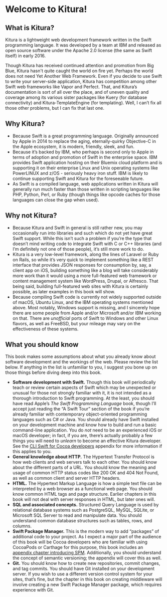 # Welcome to Kitura!

## What is Kitura?

Kitura is a lightweight web development framework written in the Swift programming language. It was developed by a team at IBM and released as open source software under the Apache 2.0 license (the same as Swift itself) in early 2016.

Though Kitura has received continued attention and promotion from Big Blue, Kitura hasn't quite caught the world on fire yet. Perhaps the world does not need Yet Another Web Framework. Even if you decide to use Swift to write your server-side application, Kitura has competition among other Swift web frameworks like Vapor and Perfect. That, and Kitura’s documentation is sort of all over the place, and of uneven quality and coverage among its various sister packages like Kuery (for database connectivity) and Kitura-TemplateEngine (for templating). Well, I can’t fix all those other problems, but I can fix that last one.

## Why Kitura?

* Because Swift is a great programming language. Originally announced by Apple in 2014 to replace the aging, eternally-quirky Objective-C in the Apple ecosystem, it is modern, friendly, sleek, and fun.
* Because it’s backed by IBM, who perhaps is second only to Apple in terms of adoption and promotion of Swift in the enterprise space. IBM provides Swift application hosting on their Bluemix cloud platform and is supporting it on their enterprise Linux and Unix operating systems like PowerLINUX and z/OS - seriously heavy iron stuff. IBM is likely to continue supporting Swift and Kitura for the foreseeable future.
* As Swift is a compiled language, web applications written in Kitura will generally run much faster than those written in scripting languages like PHP, Python, Perl, or Ruby (though things like opcode caches for those languages can close the gap when used).

## Why not Kitura?

* Because Kitura and Swift in general is still rather new, you may occasionally run into libraries and such which do not yet have great Swift support. While this isn’t such a problem if you’re the type that doesn’t mind writing code to integrate Swift with C or C++ libraries (and I’m definitely not one of those people), it’s still more work to do.
* Kitura is a very low-level framework, along the lines of Laravel or Ruby on Rails, so while it’s very quick to implement something like a REST interface that provides JSON responses for consumption by, say, a client app on iOS, building something like a blog will take considerably more work than it would using a more full-featured web framework or content management system like WordPress, Drupal, or Alfresco. That being said, building full-featured web sites with Kitura is certainly possible, as later examples in this book will show.
* Because compiling Swift code is currently not widely supported outside of macOS, Ubuntu Linux, and the IBM operating systems mentioned above. Most notably, Windows support is missing, and I sincerely hope there are some people from Apple and/or Microsoft and/or IBM working on that. There are *unofficial* ports of Swift to Windows and other Linux flavors, as well as FreeBSD, but your mileage may vary on the effectiveness of these systems.

## What you should know

This book makes some assumptions about what you already know about software development and the workings of the web. Please review the list below. If anything in the list is unfamiliar to you, I suggest you bone up on those things before diving deep into this book.

* **Software development with Swift.** Though this book will periodically teach or review certain aspects of Swift which may be unexpected or unusual for those not strongly familiar with it, it is not intended as a thorough introduction to Swift programming. At the least, you should have read Apple’s *The Swift Programming Language* book, though I’ll accept just reading the “A Swift Tour” section of the book if you’re already familiar with contemporary object-oriented programming languages such as C# or Java. You should already have Swift installed on your development machine and know how to build and run a basic command-line application. You do *not* need to be an experienced iOS or macOS developer; in fact, if you are, there’s actually probably a few things you will need to *unlearn* to become an effective Kitura developer. See the [CLI Swift for Cocoa developers](appendices/a-savvy-devs.md) appendix for more information if this applies to you.
* **General knowledge about HTTP.** The Hypertext Transfer Protocol is how web clients and web servers talk to each other. You should know about the different parts of a URL. You should know the meaning and usage of common HTTP status codes like 200 OK and 404 Not Found, as well as common client and server HTTP headers.
* **HTML.** The Hypertext Markup Language is how a simple text file can be interpreted by a web browser as a functional web page. You should know common HTML tags and page structure. Earlier chapters in this book will not deal with server responses in HTML, but later ones will.
* **SQL and associated concepts.** Structured Query Language is used by relational database systems such as PostgreSQL, MySQL, SQLite, or Microsoft SQL Server to read and manipulate data. You should understand common database structures such as tables, rows, and columns.
* **Swift Package Manager.** This is the modern way to add “packages” of additional code to your project. As I expect a major part of the audience of this book will be Cocoa developers who are familiar with using CocoaPods or Carthage for this purpose, this book includes an [appendix chapter introducing SPM](appendices/b-spm.md). Additionally, you should understand the concept of semantic versioning; the appendix will cover this as well.
* **Git.** You should know how to create new repositories, commit changes, and tag commits. You should have Git installed on your development server. If you wish to use a different version control system for your sites, that’s fine, but the chapter in this book on creating middleware will involve creating a new Swift Package Manager package, which requires experience with Git.

